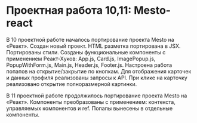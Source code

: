 # Проектная работа 10,11: Mesto-react
В 10 проектной работе началось портирование проекта Mesto на «Реакт».
Создан новый проект.
HTML разметка портирована в JSX. Портированы стили.
Созданы функциональные компоненты с применением Реакт-Хуков: App.js, Card.js, ImagePopup.js, PopupWithForm.js, Main.js, Header.js, Footer.js.
Настроена работа попапов на открытие/закрытие по кнопкам.
Для отображения карточек и данных профиля реализованы запросы к API.
При клике на карточку реализовано открытие полноразмерной картинки.

В 11 проектной работе продолжилось портирование проекта Mesto на «Реакт».
Компоненты преобразованы с применением: контекста, управляемых компонентов и ref. Попапы вынесены в отдельные компоненты. 





